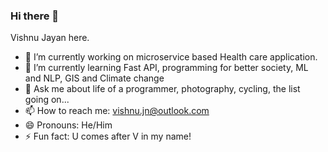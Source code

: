 ### Hi there 👋
Vishnu Jayan here. 
- 🔭 I’m currently working on microservice based Health care application.
- 🌱 I’m currently learning Fast API, programming for better society, ML and NLP, GIS and Climate change
- 💬 Ask me about life of a programmer, photography, cycling, the list going on...
- 📫 How to reach me: vishnu.jn@outlook.com
- 😄 Pronouns: He/Him
- ⚡ Fun fact: U comes after V in my name!
